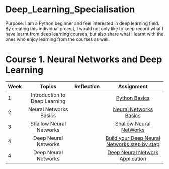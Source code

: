 # Deep_Learning_Specialisation

Purpose: I am a Python beginner and feel interested in deep learning field.
By creating this individual project, I would not only like to keep record what I have learnt from deep learning courses, but also share what I learnt with the ones who enjoy learning from the courses as well.

# Course 1. Neural Networks and Deep Learning

|Week| Topics| Reflection| Assignment |
|----|:------:|:-------:|:------------:|
|1|Introduction to Deep Learning||[Python Basics](https://github.com/joyfinder/Deep_Learning_Specialisation/blob/master/Neural%20NetWorks%20and%20Deep%20Learning/Week%201%20Introduction%20to%20deep%20learning/Python_Basics_With_Numpy_v3a.ipynb)|
|2|Neural Networks Basics||[Neural Networks Basics](https://github.com/joyfinder/Deep_Learning_Specialisation/blob/master/Neural%20NetWorks%20and%20Deep%20Learning/Week%202%20Neural%20Networks%20Basics/Logistic_Regression_with_a_Neural_Network_mindset_v6a.ipynb)|
|3|Shallow Neural Networks||[Shallow Neural NetWorks](https://github.com/joyfinder/Deep_Learning_Specialisation/blob/master/Neural%20NetWorks%20and%20Deep%20Learning/Week%203%20Shallow%20neural%20networks/Planar_data_classification_with_onehidden_layer_v6c.ipynb)|
|4|Deep Neural Networks||[Build your Deep Neural Networks step by step](https://github.com/joyfinder/Deep_Learning_Specialisation/blob/master/Neural%20NetWorks%20and%20Deep%20Learning/Week%204%20Deep%20Neural%20Networks/Building_your_Deep_Neural_Network_Step_by_Step_v8a.ipynb)|
|4|Deep Neural Networks||[Deep Neural Network Application](https://github.com/joyfinder/Deep_Learning_Specialisation/blob/master/Neural%20NetWorks%20and%20Deep%20Learning/Week%204%20Deep%20Neural%20Networks/Deep%2BNeural%2BNetwork%2B-%2BApplication%2Bv8.ipynb)|

